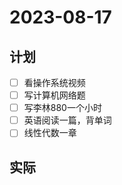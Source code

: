 # 2023-08-17

## 计划
- [ ] 看操作系统视频
- [ ] 写计算机网络题
- [ ] 写李林880一个小时
- [ ] 英语阅读一篇，背单词
- [ ] 线性代数一章

## 实际

    